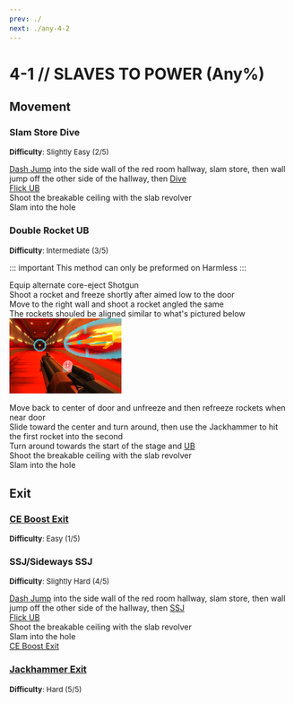 ```yaml
---
prev: ./
next: ./any-4-2
---
```


# 4-1 // SLAVES TO POWER (Any%)

## Movement

### Slam Store Dive
<font size="2">
    <b>Difficulty</b>: Slightly Easy (2/5)
</font>

[Dash Jump](/speedrun-tech.md#dash-jump) into the side wall of the red room hallway, slam store, then wall jump off the other side of the hallway, then [Dive](/speedrun-tech.md#dives) <br/>
[Flick UB](/speedrun-tech.md#flick-ub) <br/>
Shoot the breakable ceiling with the slab revolver <br/>
Slam into the hole <br/>

### Double Rocket UB
<font size="2">
    <b>Difficulty</b>:  Intermediate (3/5)
</font>

::: important
This method can only be preformed on Harmless
:::

Equip alternate core-eject Shotgun<br/>
Shoot a rocket and freeze shortly after aimed low to the door <br/>
Move to the right wall and shoot a rocket angled the same <br/>
The rockets shouled be aligned similar to what's pictured below<br/>
<img src="/../images/4-1_rocket_lineup.png" alt="4-1 Rocket Lineup" width="200">

Move back to center of door and unfreeze and then refreeze rockets when near door<br/>
Slide toward the center and turn around, then use the Jackhammer to hit the first rocket into the second <br/>
Turn around towards the start of the stage and [UB](/speedrun-tech.md#ub-ultraboost)<br/>
Shoot the breakable ceiling with the slab revolver <br/>
Slam into the hole <br/>

## Exit

### [CE Boost Exit](/speedrun-tech.md#ce-boost-exit) 
<font size="2">
    <b>Difficulty</b>: Easy (1/5)
</font>

### SSJ/Sideways SSJ
<font size="2">
    <b>Difficulty</b>: Slightly Hard (4/5)
</font>

[Dash Jump](/speedrun-tech.md#dash-jump) into the side wall of the red room hallway, slam store, then wall jump off the other side of the hallway, then [SSJ](/speedrun-tech.md#ssj-super-slide-jump) <br/>
[Flick UB](/speedrun-tech.md#flick-ub) <br/>
Shoot the breakable ceiling with the slab revolver <br/>
Slam into the hole <br/>
[CE Boost Exit](/speedrun-tech.md#ce-boost-exit)

### [Jackhammer Exit](/speedrun-tech.md#jackhammer-exit)
<font size="2">
    <b>Difficulty</b>: Hard (5/5)
</font>
<!-- I think this should be good as it is already explained in speedrun tech -->